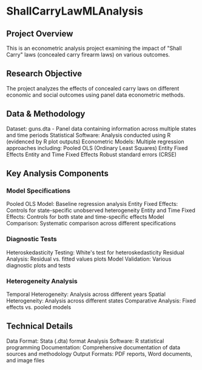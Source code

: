 # ShallCarryLawMLAnalysis

## Project Overview
This is an econometric analysis project examining the impact of "Shall Carry" laws (concealed carry firearm laws) on various outcomes.

## Research Objective
The project analyzes the effects of concealed carry laws on different economic and social outcomes using panel data econometric methods.

## Data & Methodology
Dataset: guns.dta - Panel data containing information across multiple states and time periods
Statistical Software: Analysis conducted using R (evidenced by R plot outputs)
Econometric Models: Multiple regression approaches including:
Pooled OLS (Ordinary Least Squares)
Entity Fixed Effects
Entity and Time Fixed Effects
Robust standard errors (CRSE)

## Key Analysis Components

### Model Specifications
Pooled OLS Model: Baseline regression analysis
Entity Fixed Effects: Controls for state-specific unobserved heterogeneity
Entity and Time Fixed Effects: Controls for both state and time-specific effects
Model Comparison: Systematic comparison across different specifications

### Diagnostic Tests
Heteroskedasticity Testing: White's test for heteroskedasticity
Residual Analysis: Residual vs. fitted values plots
Model Validation: Various diagnostic plots and tests

### Heterogeneity Analysis
Temporal Heterogeneity: Analysis across different years
Spatial Heterogeneity: Analysis across different states
Comparative Analysis: Fixed effects vs. pooled models

## Technical Details
Data Format: Stata (.dta) format
Analysis Software: R statistical programming
Documentation: Comprehensive documentation of data sources and methodology
Output Formats: PDF reports, Word documents, and image files
